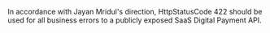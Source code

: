 In accordance with Jayan Mridul's direction, HttpStatusCode 422 should be used for all business errors to a publicly exposed SaaS Digital Payment API.

